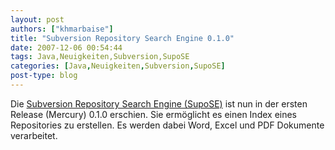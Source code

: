 ```yaml
---
layout: post
authors: ["khmarbaise"]
title: "Subversion Repository Search Engine 0.1.0"
date: 2007-12-06 00:54:44
tags: Java,Neuigkeiten,Subversion,SupoSE
categories: [Java,Neuigkeiten,Subversion,SupoSE]
post-type: blog
---
```

Die <a href="http://supose.soebes.de"  title="SupoSE">Subversion Repository Search Engine (SupoSE)</a> ist nun in der ersten Release (Mercury) 0.1.0 erschien. Sie ermöglicht es einen Index eines Repositories zu erstellen. Es werden dabei Word, Excel und PDF Dokumente verarbeitet. 
